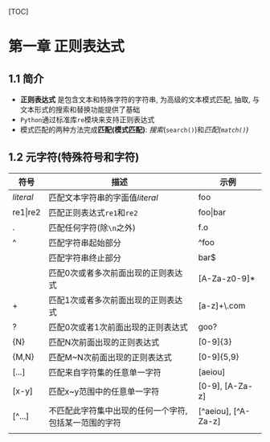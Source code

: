 [TOC]

# 第一章 正则表达式

## 1.1 简介

-   **正则表达式** 是包含文本和特殊字符的字符串, 为高级的文本模式匹配, 抽取, 与文本形式的搜索和替换功能提供了基础
-   `Python`通过标准库`re`模块来支持正则表达式
-   模式匹配的两种方法完成**匹配(模式匹配)**: *搜索*(`search()`)和*匹配(`match()`)*

## 1.2 元字符(特殊符号和字符)

| 符号        | 描述                           | 示例                   |
| --------- | ---------------------------- | -------------------- |
| *literal* | 匹配文本字符串的字面值*literal*         | foo                  |
| re1\|re2  | 匹配正则表达式`re1`和`re2`           | foo\|bar             |
| .         | 匹配任何字符(除`\n`之外)              | f.o                  |
| ^         | 匹配字符串起始部分                    | ^foo                 |
|           | 匹配字符串终止部分                    | bar$                 |
|           | 匹配0次或者多次前面出现的正则表达式           | [A-Za-z0-9]*         |
| +         | 匹配1次或者多次前面出现的正则表达式           | [a-z]+\\.com         |
| ?         | 匹配0次或者1次前面出现的正则表达式           | goo?                 |
| {N}       | 匹配N次前面出现的正则表达式               | [0-9]{3}             |
| {M,N}     | 匹配M~N次前面出现的正则表达式             | [0-9]{5,9}           |
| [...]     | 匹配来自字符集的任意单一字符               | [aeiou]              |
| [x-y]     | 匹配x~y范围中的任意单一字符              | [0-9], [A-Za-z]      |
| [^...]    | 不匹配此字符集中出现的任何一个字符, 包括某一范围的字符 | [^aeiou], \[^A-Za-z] |
|           |                              |                      |


